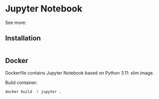# Jupyter Notebook

See more:
[]()

## Installation

```bash

```

## Docker

Dockerfile contains Jupyter Notebook based on Python 3.11: slim image.

Build container:
```bash
docker build -t jupyter .
```
